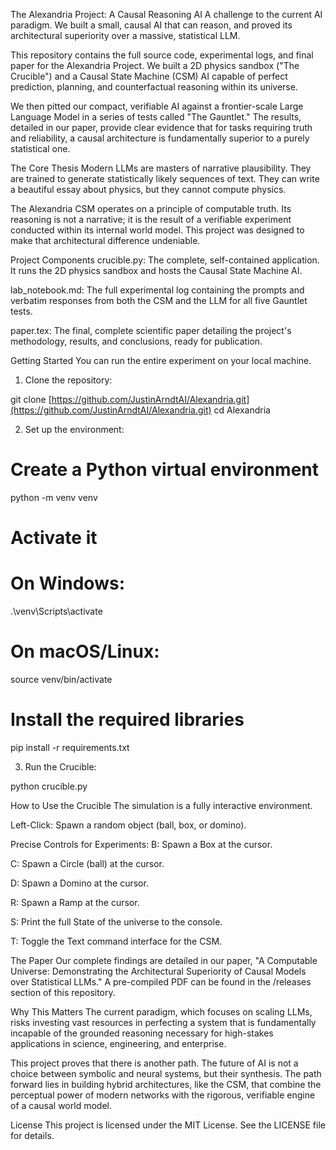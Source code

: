 The Alexandria Project: A Causal Reasoning AI
A challenge to the current AI paradigm. We built a small, causal AI that can reason, and proved its architectural superiority over a massive, statistical LLM.

This repository contains the full source code, experimental logs, and final paper for the Alexandria Project. We built a 2D physics sandbox ("The Crucible") and a Causal State Machine (CSM) AI capable of perfect prediction, planning, and counterfactual reasoning within its universe.

We then pitted our compact, verifiable AI against a frontier-scale Large Language Model in a series of tests called "The Gauntlet." The results, detailed in our paper, provide clear evidence that for tasks requiring truth and reliability, a causal architecture is fundamentally superior to a purely statistical one.

The Core Thesis
Modern LLMs are masters of narrative plausibility. They are trained to generate statistically likely sequences of text. They can write a beautiful essay about physics, but they cannot compute physics.

The Alexandria CSM operates on a principle of computable truth. Its reasoning is not a narrative; it is the result of a verifiable experiment conducted within its internal world model. This project was designed to make that architectural difference undeniable.

Project Components
crucible.py: The complete, self-contained application. It runs the 2D physics sandbox and hosts the Causal State Machine AI.

lab_notebook.md: The full experimental log containing the prompts and verbatim responses from both the CSM and the LLM for all five Gauntlet tests.

paper.tex: The final, complete scientific paper detailing the project's methodology, results, and conclusions, ready for publication.

Getting Started
You can run the entire experiment on your local machine.

1. Clone the repository:

git clone [https://github.com/JustinArndtAI/Alexandria.git](https://github.com/JustinArndtAI/Alexandria.git)
cd Alexandria

2. Set up the environment:

# Create a Python virtual environment
python -m venv venv

# Activate it
# On Windows:
.\venv\Scripts\activate
# On macOS/Linux:
source venv/bin/activate

# Install the required libraries
pip install -r requirements.txt

3. Run the Crucible:

python crucible.py

How to Use the Crucible
The simulation is a fully interactive environment.

Left-Click: Spawn a random object (ball, box, or domino).

Precise Controls for Experiments:
B: Spawn a Box at the cursor.

C: Spawn a Circle (ball) at the cursor.

D: Spawn a Domino at the cursor.

R: Spawn a Ramp at the cursor.

S: Print the full State of the universe to the console.

T: Toggle the Text command interface for the CSM.

The Paper
Our complete findings are detailed in our paper, "A Computable Universe: Demonstrating the Architectural Superiority of Causal Models over Statistical LLMs." A pre-compiled PDF can be found in the /releases section of this repository.

Why This Matters
The current paradigm, which focuses on scaling LLMs, risks investing vast resources in perfecting a system that is fundamentally incapable of the grounded reasoning necessary for high-stakes applications in science, engineering, and enterprise.

This project proves that there is another path. The future of AI is not a choice between symbolic and neural systems, but their synthesis. The path forward lies in building hybrid architectures, like the CSM, that combine the perceptual power of modern networks with the rigorous, verifiable engine of a causal world model.

License
This project is licensed under the MIT License. See the LICENSE file for details.